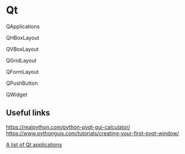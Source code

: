# Qt

QApplications

QHBoxLayout

QVBoxLayout

QGridLayout

QFormLayout

QPushButton

QWidget

## Useful links

https://realpython.com/python-pyqt-gui-calculator/
https://www.pythonguis.com/tutorials/creating-your-first-pyqt-window/

[A list of Qt applications](https://wiki.manjaro.org/index.php/List_of_Qt_Applications)
